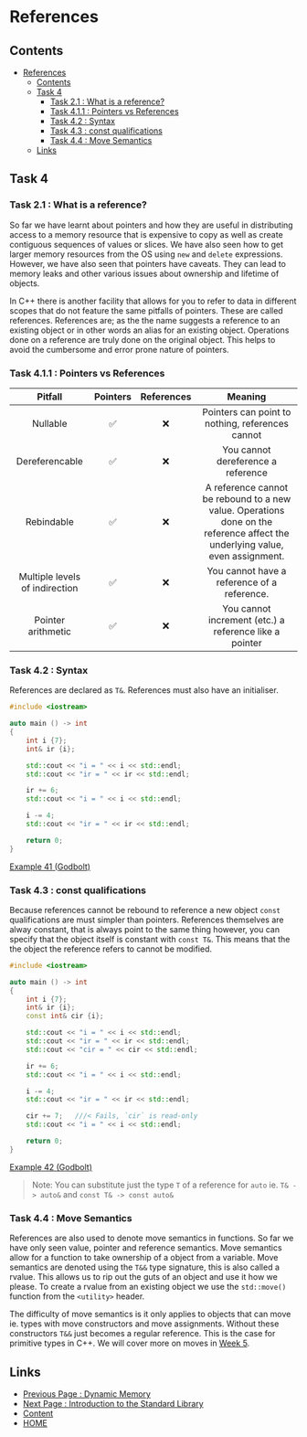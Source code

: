 # References

## Contents

- [References](#references)
  - [Contents](#contents)
  - [Task 4](#task-4)
    - [Task 2.1 : What is a reference?](#task-21--what-is-a-reference)
    - [Task 4.1.1 : Pointers vs References](#task-411--pointers-vs-references)
    - [Task 4.2 : Syntax](#task-42--syntax)
    - [Task 4.3 : const qualifications](#task-43--const-qualifications)
    - [Task 4.4 : Move Semantics](#task-44--move-semantics)
  - [Links](#links)

## Task 4

### Task 2.1 : What is a reference?

So far we have learnt about pointers and how they are useful in distributing access to a memory resource that is expensive to copy as well as create contiguous sequences of values or slices. We have also seen how to get larger memory resources from the OS using `new` and `delete` expressions. However, we have also seen that pointers have caveats. They can lead to memory leaks and other various issues about ownership and lifetime of objects.

In C++ there is another facility that allows for you to refer to data in different scopes that do not feature the same pitfalls of pointers. These are called references. References are; as the the name suggests a reference to an existing object or in other words an alias for an existing object. Operations done on a reference are truly done on the original object. This helps to avoid the cumbersome and error prone nature of pointers.

### Task 4.1.1 : Pointers vs References

|             Pitfall            | Pointers | References |                                                            Meaning                                                           |
|:------------------------------:|:--------:|:----------:|:----------------------------------------------------------------------------------------------------------------------------:|
|            Nullable            |     ✅    |      ❌     |                                       Pointers can point to nothing, references cannot                                       |
|         Dereferencable         |     ✅    |      ❌     |                                              You cannot dereference a reference                                              |
|           Rebindable           |     ✅    |      ❌     | A reference cannot be rebound to a new value. Operations done on the reference affect the underlying value, even assignment. |
| Multiple levels of indirection |     ✅    |      ❌     |                                          You cannot have a reference of a reference.                                         |
|       Pointer arithmetic       |     ✅    |      ❌     |                                    You cannot increment (etc.) a reference like a pointer                                    |

### Task 4.2 : Syntax

References are declared as `T&`. References must also have an initialiser.

```cxx
#include <iostream>

auto main () -> int
{
    int i {7};
    int& ir {i};

    std::cout << "i = " << i << std::endl;
    std::cout << "ir = " << ir << std::endl;

    ir += 6;
    std::cout << "i = " << i << std::endl;

    i -= 4;
    std::cout << "ir = " << ir << std::endl;

    return 0;
}
```

[Example 41 (Godbolt)](https://www.godbolt.org/z/7TWjK5rKe)

### Task 4.3 : const qualifications

Because references cannot be rebound to reference a new object `const` qualifications are must simpler than pointers. References themselves are alway constant, that is always point to the same thing however, you can specify that the object itself is constant with `const T&`. This means that the the object the reference refers to cannot be modified.

```cxx
#include <iostream>

auto main () -> int
{
    int i {7};
    int& ir {i};
    const int& cir {i};

    std::cout << "i = " << i << std::endl;
    std::cout << "ir = " << ir << std::endl;
    std::cout << "cir = " << cir << std::endl;

    ir += 6;
    std::cout << "i = " << i << std::endl;

    i -= 4;
    std::cout << "ir = " << ir << std::endl;

    cir += 7;   ///< Fails, `cir` is read-only
    std::cout << "i = " << i << std::endl;

    return 0;
}
```

[Example 42 (Godbolt)](https://www.godbolt.org/z/as3rTWavj)

> Note: You can substitute just the type `T` of a reference for `auto` ie. `T& -> auto&` and `const T& -> const auto&`

### Task 4.4 : Move Semantics

References are also used to denote move semantics in functions. So far we have only seen value, pointer and reference semantics. Move semantics allow for a function to take ownership of a object from a variable. Move semantics are denoted using the `T&&` type signature, this is also called a rvalue. This allows us to rip out the guts of an object and use it how we please. To create a rvalue from an existing object we use the `std::move()` function from the `<utility>` header.

The difficulty of move semantics is it only applies to objects that can move ie. types with move constructors and move assignments. Without these constructors `T&&` just becomes a regular reference. This is the case for primitive types in C++. We will cover more on moves in [Week 5](/content/week5/README.md).

## Links

- [Previous Page : Dynamic Memory](/content/week3/tasks/memory.md)
- [Next Page : Introduction to the Standard Library](/content/week3/tasks/stdlib.md)
- [Content](/content/README.md)
- [HOME](/README.md)
